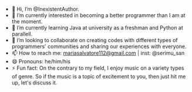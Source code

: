 - 👋 Hi, I’m @InexistentAuthor.
- 👀 I’m currently interested in becoming a better programmer than I am at the moment.
- 🌱 I’m currently learning Java at university as a freshman and Python at parallell.
- 💞️ I’m looking to collaborate on creating codes with different types of programmers' communities and sharing our experiences with everyone.
- 📫 How to reach me: mariasalvatore112@gmail.com | inst: @serimu_san
- 😄 Pronouns: he/him/his
- ⚡ Fun fact: On the contrary to my field, I enjoy music on a variety types of genre. So if the music is a topic of excitement to you, then just hit me up, let's discuss it.

<!---
InexistentAuthor/InexistentAuthor is a ✨ special ✨ repository because its `README.md` (this file) appears on your GitHub profile.
You can click the Preview link to take a look at your changes.
--->
